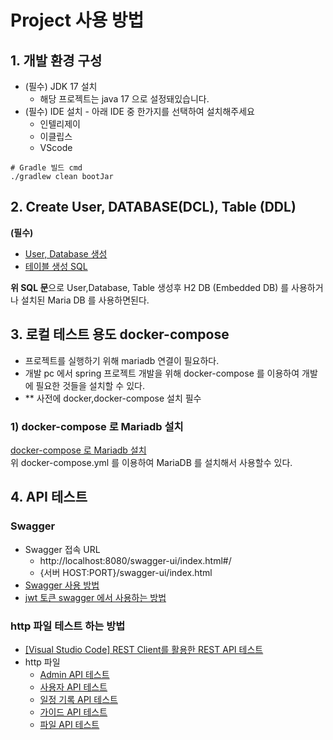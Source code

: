# Project 사용 방법

## 1. 개발 환경 구성
- (필수) JDK 17 설치
  - 해당 프로젝트는 java 17 으로 설정돼있습니다.
- (필수) IDE 설치  - 아래 IDE 중 한가지를 선택하여 설치해주세요
  - 인텔리제이 
  - 이클립스
  - VScode

```
# Gradle 빌드 cmd
./gradlew clean bootJar
```


## 2. Create User, DATABASE(DCL), Table (DDL)

**(필수)**
- [User, Database 생성](../db/dcl.sql)
- [테이블 생성 SQL](../db/initdb.d/create_table.sql)

**위 SQL 문**으로 User,Database, Table 생성후 H2 DB (Embedded DB) 를 사용하거나 설치된 Maria DB 를 사용하면된다.

## 3. 로컬 테스트 용도 docker-compose
- 프로젝트를 실행하기 위해 mariadb 연결이 필요하다. 
- 개발 pc 에서 spring 프로젝트 개발을 위해 docker-compose 를 이용하여 개발에 필요한 것들을 설치할 수 있다.
- ** 사전에 docker,docker-compose 설치 필수

### 1) docker-compose 로 Mariadb 설치 
[docker-compose 로 Mariadb 설치](docker/mariadb-docker-compose.yml)  
위 docker-compose.yml 를 이용하여 MariaDB 를 설치해서 사용할수 있다.

## 4. API 테스트
### Swagger
  - Swagger 접속 URL
    - http://localhost:8080/swagger-ui/index.html#/
    - {서버 HOST:PORT}/swagger-ui/index.html
  - [Swagger 사용 방법](https://appmaster.io/university/ko/tutorials/endpoints/swagger-ran-mueosimyeo-sayong-bangbeob)
  - [jwt 토큰 swagger 에서 사용하는 방법](https://www.vchatcloud.com/doc/rest_api/get/swagger.html#%E1%84%8B%E1%85%B5%E1%86%AB%E1%84%8C%E1%85%B3%E1%86%BC%E1%84%8F%E1%85%B5-%E1%84%8C%E1%85%A5%E1%86%A8%E1%84%8B%E1%85%AD%E1%86%BC)
  
### http 파일 테스트 하는 방법
  - [[Visual Studio Code] REST Client를 활용한 REST API 테스트](https://blog.jiniworld.me/144)
  - http 파일
    * [Admin API 테스트](../http/admin.http)
    * [사용자 API 테스트](../http/user.http)
    * [일정 기록 API 테스트](../http/schedule.http)
    * [가이드 API 테스트](../http/guide.http)
    * [파일 API 테스트](../http/file.http)


